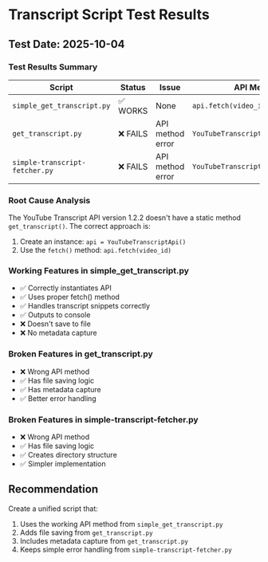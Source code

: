 # Transcript Script Test Results

## Test Date: 2025-10-04

### Test Results Summary

| Script | Status | Issue | API Method Used |
|--------|--------|-------|-----------------|
| `simple_get_transcript.py` | ✅ WORKS | None | `api.fetch(video_id)` |
| `get_transcript.py` | ❌ FAILS | API method error | `YouTubeTranscriptApi.get_transcript()` |
| `simple-transcript-fetcher.py` | ❌ FAILS | API method error | `YouTubeTranscriptApi.get_transcript()` |

### Root Cause Analysis

The YouTube Transcript API version 1.2.2 doesn't have a static method `get_transcript()`.
The correct approach is:
1. Create an instance: `api = YouTubeTranscriptApi()`
2. Use the `fetch()` method: `api.fetch(video_id)`

### Working Features in simple_get_transcript.py
- ✅ Correctly instantiates API
- ✅ Uses proper fetch() method
- ✅ Handles transcript snippets correctly
- ✅ Outputs to console
- ❌ Doesn't save to file
- ❌ No metadata capture

### Broken Features in get_transcript.py
- ❌ Wrong API method
- ✅ Has file saving logic
- ✅ Has metadata capture
- ✅ Better error handling

### Broken Features in simple-transcript-fetcher.py
- ❌ Wrong API method
- ✅ Has file saving logic
- ✅ Creates directory structure
- ✅ Simpler implementation

## Recommendation

Create a unified script that:
1. Uses the working API method from `simple_get_transcript.py`
2. Adds file saving from `get_transcript.py`
3. Includes metadata capture from `get_transcript.py`
4. Keeps simple error handling from `simple-transcript-fetcher.py`